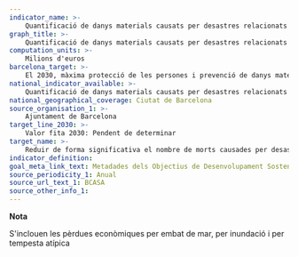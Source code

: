 ```yaml
---
indicator_name: >-
    Quantificació de danys materials causats per desastres relacionats amb l'aigua 
graph_title: >-
    Quantificació de danys materials causats per desastres relacionats amb l'aigua 
computation_units: >-
    Milions d'euros
barcelona_target: >-
    El 2030, màxima protecció de les persones i prevenció de danys materials enfront episodis climàtics severs 
national_indicator_available: >-
    Quantificació de danys materials causats per desastres relacionats amb l'aigua 
national_geographical_coverage: Ciutat de Barcelona 
source_organisation_1: >-
    Ajuntament de Barcelona
target_line_2030: >-
    Valor fita 2030: Pendent de determinar
target_name: >-
    Reduir de forma significativa el nombre de morts causades per desastres, inclosos els relacionats amb l’aigua, i de persones afectades per aquests, i reduir substancialment les pèrdues econòmiques directes causades per desastres, fent un èmfasi especial en la protecció de les persones pobres i de les persones en situacions de vulnerabilitat
indicator_definition:
goal_meta_link_text: Metadades dels Objectius de Desenvolupament Sostenible de les Nacions Unides (pdf 894kB)
source_periodicity_1: Anual
source_url_text_1: BCASA
source_other_info_1:
---
```

**Nota**

S'inclouen les pèrdues econòmiques per embat de mar, per inundació i per tempesta atípica
